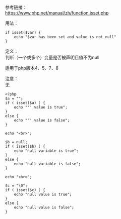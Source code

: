 参考链接：  
https://www.php.net/manual/zh/function.isset.php

用法：
```
if isset($var) {
    echo "$var has been set and value is not null"
}
```

定义：  
判断（一个或多个）变量是否被声明且值不为null

适用于php版本4、5、7、8

注意：  
无

```
<?php
$a = "";
if ( isset($a) ) {
    echo "'' value is true";
}
else {
    echo "'' value is false";
}

echo "<br>";

$b = null;
if ( isset($b) ) {
    echo "null variable is true";
}
else {
    echo "null variable is false";
}

echo "<br>";

$c = "\0";
if ( isset($c) ) {
    echo "null value is true";
}
else {
    echo "null value is false";
}   
```